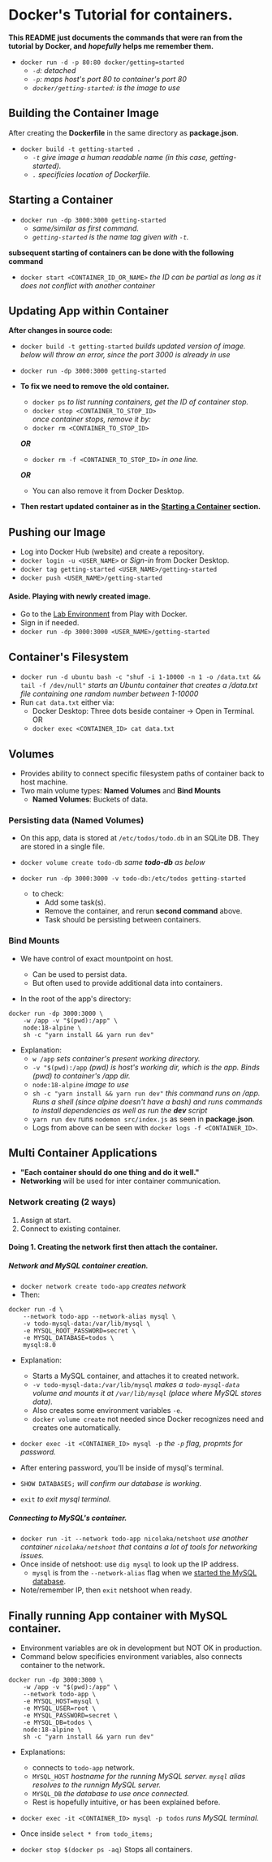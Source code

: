 # Docker's Tutorial for containers.  

**This README just documents the commands that were ran from the tutorial by Docker, and *hopefully* helps me remember them.**  

- `docker run -d -p 80:80 docker/getting=started`  
	- *`-d`: detached*  
	- *`-p`: maps host's port 80 to container's port 80*  
	- *`docker/getting-started`: is the image to use*  

## Building the Container Image

After creating the **Dockerfile** in the same directory as **package.json**.

- `docker build -t getting-started .`  
	- *`-t` give image a human readable name (in this case, getting-started).*  
	- *`.` specificies location of Dockerfile.*

## Starting a Container  

- `docker run -dp 3000:3000 getting-started`  
	- *same/similar as first command.*
	- *`getting-started` is the name tag given with `-t`.*  

**subsequent starting of containers can be done with the following command**  
- `docker start <CONTAINER_ID_OR_NAME>` *the ID can be partial as long as it does not conflict with another container*

## Updating App within Container

**After changes in source code:**  
- `docker build -t getting-started` *builds updated version of image.*  
*below will throw an error, since the port 3000 is already in use*  
- `docker run -dp 3000:3000 getting-started`  

- **To fix we need to remove the old container.**  
	- `docker ps` *to list running containers, get the ID of container stop.*  
	- `docker stop <CONTAINER_TO_STOP_ID>`  
	*once container stops, remove it by:*  
	- `docker rm <CONTAINER_TO_STOP_ID>`

	***OR***  

	- `docker rm -f <CONTAINER_TO_STOP_ID>` *in one line.*  

	***OR***  

	- You can also remove it from Docker Desktop.  

- **Then restart updated container as in the [Starting a Container](#starting-a-container) section.**  

## Pushing our Image  
- Log into Docker Hub (website) and create a repository.  
- `docker login -u <USER_NAME>` or *Sign-in* from Docker Desktop.  
- `docker tag getting-started <USER_NAME>/getting-started`  
- `docker push <USER_NAME>/getting-started`  

#### Aside. Playing with newly created image.  
- Go to the [Lab Environment](https://labs.play-with-docker.com/) from Play with Docker.
- Sign in if needed.
- `docker run -dp 3000:3000 <USER_NAME>/getting-started`  

## Container's Filesystem  
- `docker run -d ubuntu bash -c "shuf -i 1-10000 -n 1 -o /data.txt && tail -f /dev/null"` *starts an Ubuntu container that creates a /data.txt file containing one random number between 1-10000*  
- Run `cat data.txt` either via: 
	- Docker Desktop: Three dots beside container -> Open in Terminal.  
	OR  
	- `docker exec <CONTAINER_ID> cat data.txt`  

## Volumes  
- Provides ability to connect specific filesystem paths of container back to host machine.  
- Two main volume types: **Named Volumes** and **Bind Mounts**  
	- **Named Volumes**: Buckets of data.

### Persisting data (Named Volumes)
- On this app, data is stored at `/etc/todos/todo.db` in an SQLite DB. They are stored in a single file.  
- `docker volume create todo-db`  *same **todo-db** as below*
- `docker run -dp 3000:3000 -v todo-db:/etc/todos getting-started`  

	- to check:  
		- Add some task(s).  
		- Remove the container, and rerun **second command** above.  
		- Task should be persisting between containers.

### Bind Mounts  
- We have control of exact mountpoint on host.  
	- Can be used to persist data.  
	- But often used to provide additional data into containers.  

- In the root of the app's directory:  
```	
docker run -dp 3000:3000 \
	-w /app -v "$(pwd):/app" \
	node:18-alpine \
	sh -c "yarn install && yarn run dev"
```
- Explanation: 
	- `w /app` *sets container's present working directory.*
	- `-v "$(pwd):/app` *(pwd) is host's working dir, which is the app. Binds (pwd) to container's /app dir.*  
	- `node:18-alpine` *image to use*  
	- `sh -c "yarn install && yarn run dev"` *this command runs on /app. Runs a shell (since alpine doesn't have a bash) and runs commands to install dependencies as well as run the **dev** script*  
	- `yarn run dev` runs `nodemon src/index.js` as seen in **package.json**.
	- Logs from above can be seen with `docker logs -f <CONTAINER_ID>`.

## Multi Container Applications  

- **"Each container should do one thing and do it well."**
- **Networking** will be used for inter container communication.

### Network creating (2 ways)
1. Assign at start.
2. Connect to existing container.

#### Doing 1. Creating the network first then attach the container.

##### Network and MySQL container creation.
- `docker network create todo-app` *creates network*
- Then: 
```
docker run -d \
	--network todo-app --network-alias mysql \
	-v todo-mysql-data:/var/lib/mysql \
	-e MYSQL_ROOT_PASSWORD=secret \
	-e MYSQL_DATABASE=todos \
	mysql:8.0
```
- Explanation:
	- Starts a MySQL container, and attaches it to created network.
	- `-v todo-mysql-data:/var/lib/mysql` *makes a `todo-mysql-data` volume and mounts it at `/var/lib/mysql` (place where MySQL stores data).*
	- Also creates some environment variables `-e`.
	- `docker volume create` not needed since Docker recognizes need and creates one automatically.

- `docker exec -it <CONTAINER_ID> mysql -p` *the `-p` flag, propmts for password.*
- After entering password, you'll be inside of mysql's terminal.
- `SHOW DATABASES;` *will confirm our database is working.*
- `exit` *to exit mysql terminal.*

##### Connecting to MySQL's container.
- `docker run -it --network todo-app nicolaka/netshoot` *use another container `nicolaka/netshoot` that contains a lot of tools for networking issues.*
- Once inside of netshoot: use `dig mysql` to look up the IP address.
	- `mysql` is from the `--network-alias` flag when we [started the MySQL database](#network-and-mysql-container-creation).
- Note/remember IP, then `exit` netshoot when ready.

## Finally running App container with MySQL container.
- Environment variables are ok in development but NOT OK in production.
- Command below specificies environment variables, also connects container to the network.
```
docker run -dp 3000:3000 \
	-w /app -v "$(pwd):/app" \
	--network todo-app \
	-e MYSQL_HOST=mysql \
	-e MYSQL_USER=root \
	-e MYSQL_PASSWORD=secret \
	-e MYSQL_DB=todos \
	node:18-alpine \
	sh -c "yarn install && yarn run dev"
```
- Explanations:
	- connects to `todo-app` network.
	- `MYSQL_HOST` *hostname for the running MySQL server. `mysql` alias resolves to the runnign MySQL server.*
	- `MYSQL_DB` *the database to use once connected.*
	- Rest is hopefully intuitive, or has been explained before.

- `docker exec -it <CONTAINER_ID> mysql -p todos` *runs MySQL terminal.*
- Once inside `select * from todo_items;`
- `docker stop $(docker ps -aq)` Stops all containers.